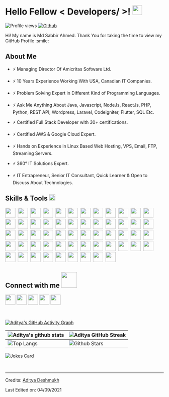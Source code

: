 <h1> Hello Fellow < Developers/ >! <img src = "https://raw.githubusercontent.com/MartinHeinz/MartinHeinz/master/wave.gif" width = 30px> </h1>


![Profile views](https://visitor-badge.glitch.me/badge?page_id=sabbir073.sabbir073)
[![Github](https://img.shields.io/github/followers/sabbir073?label=Follow&style=social)](https://github.com/sabbir073)

<div size='20px'> Hi! My name is Md Sabbir Ahmed. Thank You for taking the time to view my GitHub Profile :smile: 
</div>

<h2> About Me</h2>

- ⚡ Managing Director Of Amicritas Software Ltd.
  
- ⚡ 10 Years Experience Working With USA, Canadian IT Companies.
  
- ⚡ Problem Solving Expert in Different Kind of Programming Languages.
  
- ⚡ Ask Me Anything About Java, Javascript, NodeJs, ReactJs, PHP, Python, REST API, Wordpress, Laravel, Codeigniter, Flutter, SQL Etc.
  
- ⚡ Certified Full Stack Developer with 30+ certifications.

- ⚡ Certified AWS & Google Cloud Expert.

- ⚡ Hands on Experience in Linux Based Web Hosting, VPS, Email, FTP, Streaming Servers.

- ⚡ 360° IT Solutions Expert.

- ⚡ IT Entrapreneur, Senior IT Consultant, Quick Learner & Open to Discuss About Technologies.


<h2> Skills & Tools <img src = "https://media2.giphy.com/media/QssGEmpkyEOhBCb7e1/giphy.gif?cid=ecf05e47a0n3gi1bfqntqmob8g9aid1oyj2wr3ds3mg700bl&rid=giphy.gif" width = 20px> </h2>
<img width ='32px' src ='https://raw.githubusercontent.com/rahulbanerjee26/githubAboutMeGenerator/main/icons/python.svg'>&nbsp;
<img width ='32px' src ='https://raw.githubusercontent.com/rahulbanerjee26/githubAboutMeGenerator/main/icons/android.svg'>&nbsp;
<img width ='32px' src ='https://raw.githubusercontent.com/rahulbanerjee26/githubAboutMeGenerator/main/icons/angularjs.svg'>&nbsp;
<img width ='32px' src ='https://raw.githubusercontent.com/rahulbanerjee26/githubAboutMeGenerator/main/icons/arduino.svg'>&nbsp;
<img width ='32px' src ='https://raw.githubusercontent.com/rahulbanerjee26/githubAboutMeGenerator/main/icons/aws.svg'>&nbsp;
<img width ='32px' src ='https://raw.githubusercontent.com/rahulbanerjee26/githubAboutMeGenerator/main/icons/bootstrap.svg'>&nbsp;
<img width ='32px' src ='https://raw.githubusercontent.com/rahulbanerjee26/githubAboutMeGenerator/main/icons/canvasjs.svg'>&nbsp;
<img width ='32px' src ='https://raw.githubusercontent.com/rahulbanerjee26/githubAboutMeGenerator/main/icons/codeigniter.svg'>&nbsp;
<img width ='32px' src ='https://raw.githubusercontent.com/rahulbanerjee26/githubAboutMeGenerator/main/icons/csharp.svg'>&nbsp;
<img width ='32px' src ='https://raw.githubusercontent.com/rahulbanerjee26/githubAboutMeGenerator/main/icons/css.svg'>&nbsp;
<img width ='32px' src ='https://raw.githubusercontent.com/rahulbanerjee26/githubAboutMeGenerator/main/icons/dart.svg'>&nbsp;
<img width ='32px' src ='https://raw.githubusercontent.com/rahulbanerjee26/githubAboutMeGenerator/main/icons/django.svg'>&nbsp;
<img width ='32px' src ='https://raw.githubusercontent.com/rahulbanerjee26/githubAboutMeGenerator/main/icons/docker.svg'>&nbsp;
<img width ='32px' src ='https://raw.githubusercontent.com/rahulbanerjee26/githubAboutMeGenerator/main/icons/dropbox.svg'>&nbsp;
<img width ='32px' src ='https://raw.githubusercontent.com/rahulbanerjee26/githubAboutMeGenerator/main/icons/elasticsearch.svg'>&nbsp;
<img width ='32px' src ='https://raw.githubusercontent.com/rahulbanerjee26/githubAboutMeGenerator/main/icons/express.svg'>&nbsp;
<img width ='32px' src ='https://raw.githubusercontent.com/rahulbanerjee26/githubAboutMeGenerator/main/icons/firebase.svg'>&nbsp;
<img width ='32px' src ='https://raw.githubusercontent.com/rahulbanerjee26/githubAboutMeGenerator/main/icons/flutter.svg'>&nbsp;
<img width ='32px' src ='https://raw.githubusercontent.com/rahulbanerjee26/githubAboutMeGenerator/main/icons/gatsby.svg'>&nbsp;
<img width ='32px' src ='https://raw.githubusercontent.com/rahulbanerjee26/githubAboutMeGenerator/main/icons/github.svg'>&nbsp;
<img width ='32px' src ='https://raw.githubusercontent.com/rahulbanerjee26/githubAboutMeGenerator/main/icons/graphql.svg'>&nbsp;
<img width ='32px' src ='https://raw.githubusercontent.com/rahulbanerjee26/githubAboutMeGenerator/main/icons/heroku.svg'>&nbsp;
<img width ='32px' src ='https://raw.githubusercontent.com/rahulbanerjee26/githubAboutMeGenerator/main/icons/html.svg'>&nbsp;
<img width ='32px' src ='https://raw.githubusercontent.com/rahulbanerjee26/githubAboutMeGenerator/main/icons/ionic.svg'>&nbsp;
<img width ='32px' src ='https://raw.githubusercontent.com/rahulbanerjee26/githubAboutMeGenerator/main/icons/java.svg'>&nbsp;
<img width ='32px' src ='https://raw.githubusercontent.com/rahulbanerjee26/githubAboutMeGenerator/main/icons/javascript.svg'>&nbsp;
<img width ='32px' src ='https://raw.githubusercontent.com/rahulbanerjee26/githubAboutMeGenerator/main/icons/laravel.svg'>&nbsp;
<img width ='32px' src ='https://raw.githubusercontent.com/rahulbanerjee26/githubAboutMeGenerator/main/icons/linux.svg'>&nbsp;
<img width ='32px' src ='https://raw.githubusercontent.com/rahulbanerjee26/githubAboutMeGenerator/main/icons/mariadb.svg'>&nbsp;
<img width ='32px' src ='https://raw.githubusercontent.com/rahulbanerjee26/githubAboutMeGenerator/main/icons/materialize.svg'>&nbsp;
<img width ='32px' src ='https://raw.githubusercontent.com/rahulbanerjee26/githubAboutMeGenerator/main/icons/mongodb.svg'>&nbsp;
<img width ='32px' src ='https://raw.githubusercontent.com/rahulbanerjee26/githubAboutMeGenerator/main/icons/mysql.svg'>&nbsp;
<img width ='32px' src ='https://raw.githubusercontent.com/rahulbanerjee26/githubAboutMeGenerator/main/icons/nextjs.svg'>&nbsp;
<img width ='32px' src ='https://raw.githubusercontent.com/rahulbanerjee26/githubAboutMeGenerator/main/icons/nginx.svg'>&nbsp;
<img width ='32px' src ='https://raw.githubusercontent.com/rahulbanerjee26/githubAboutMeGenerator/main/icons/nodejs.svg'>&nbsp;
<img width ='32px' src ='https://raw.githubusercontent.com/rahulbanerjee26/githubAboutMeGenerator/main/icons/npm.svg'>&nbsp;
<img width ='32px' src ='https://raw.githubusercontent.com/rahulbanerjee26/githubAboutMeGenerator/main/icons/oracle.svg'>&nbsp;
<img width ='32px' src ='https://raw.githubusercontent.com/rahulbanerjee26/githubAboutMeGenerator/main/icons/php.svg'>&nbsp;
<img width ='32px' src ='https://raw.githubusercontent.com/rahulbanerjee26/githubAboutMeGenerator/main/icons/postgresql.svg'>&nbsp;
<img width ='32px' src ='https://raw.githubusercontent.com/rahulbanerjee26/githubAboutMeGenerator/main/icons/postman.svg'>&nbsp;
<img width ='32px' src ='https://raw.githubusercontent.com/rahulbanerjee26/githubAboutMeGenerator/main/icons/python.svg'>&nbsp;
<img width ='32px' src ='https://raw.githubusercontent.com/rahulbanerjee26/githubAboutMeGenerator/main/icons/reactjs.svg'>&nbsp;
<img width ='32px' src ='https://raw.githubusercontent.com/rahulbanerjee26/githubAboutMeGenerator/main/icons/reactnative.svg'>&nbsp;
<img width ='32px' src ='https://raw.githubusercontent.com/rahulbanerjee26/githubAboutMeGenerator/main/icons/redis.svg'>&nbsp;
<img width ='32px' src ='https://raw.githubusercontent.com/rahulbanerjee26/githubAboutMeGenerator/main/icons/redux.svg'>&nbsp;
<img width ='32px' src ='https://raw.githubusercontent.com/rahulbanerjee26/githubAboutMeGenerator/main/icons/sass.svg'>&nbsp;
<img width ='32px' src ='https://raw.githubusercontent.com/rahulbanerjee26/githubAboutMeGenerator/main/icons/sqlite.svg'>&nbsp;
<img width ='32px' src ='https://raw.githubusercontent.com/rahulbanerjee26/githubAboutMeGenerator/main/icons/stack-overflow.svg'>&nbsp;
<img width ='32px' src ='https://raw.githubusercontent.com/rahulbanerjee26/githubAboutMeGenerator/main/icons/swift.svg'>&nbsp;
<img width ='32px' src ='https://raw.githubusercontent.com/rahulbanerjee26/githubAboutMeGenerator/main/icons/symfony.svg'>&nbsp;
<img width ='32px' src ='https://raw.githubusercontent.com/rahulbanerjee26/githubAboutMeGenerator/main/icons/tailwind.svg'>&nbsp;
<img width ='32px' src ='https://raw.githubusercontent.com/rahulbanerjee26/githubAboutMeGenerator/main/icons/typescript.svg'>&nbsp;
<img width ='32px' src ='https://raw.githubusercontent.com/rahulbanerjee26/githubAboutMeGenerator/main/icons/vuejs.svg'>&nbsp;
<img width ='32px' src ='https://raw.githubusercontent.com/rahulbanerjee26/githubAboutMeGenerator/main/icons/webpack.svg'>&nbsp;
<img width ='32px' src ='https://raw.githubusercontent.com/rahulbanerjee26/githubAboutMeGenerator/main/icons/wordpress.svg'>&nbsp;
<img width ='32px' src ='https://raw.githubusercontent.com/rahulbanerjee26/githubAboutMeGenerator/main/icons/xamarin.svg'>&nbsp;
<img width ='32px' src ='https://raw.githubusercontent.com/rahulbanerjee26/githubAboutMeGenerator/main/icons/zapier.svg'>&nbsp;

<h2> Connect with me <img src='https://raw.githubusercontent.com/ShahriarShafin/ShahriarShafin/main/Assets/handshake.gif' width="50px"> </h2>
<a href = 'https://www.linkedin.com/in/aditya-deshmukh-561a371a8'> <img width = '32px' align= 'center' src="https://raw.githubusercontent.com/rahulbanerjee26/githubAboutMeGenerator/main/icons/linked-in-alt.svg"/></a> 
<a href = 'https://www.twitter.com/NoobCoder07'> <img width = '32px' align= 'center' src="https://raw.githubusercontent.com/rahulbanerjee26/githubAboutMeGenerator/main/icons/twitter.svg"/></a> 
<a href = 'https://medium.com/@adityadeshmukh7350'> <img width = '32px' align= 'center' src="https://raw.githubusercontent.com/rahulbanerjee26/githubAboutMeGenerator/main/icons/medium.svg"/></a> 
<a href = 'http://aditya664.me/'> <img width = '32px' align= 'center' src="https://raw.githubusercontent.com/rahulbanerjee26/githubAboutMeGenerator/main/icons/portfolio.png"/></a> 
<a href = 'https://www.github.com/Aditya664'> <img width = '32px' align= 'center' src="https://raw.githubusercontent.com/rahulbanerjee26/githubAboutMeGenerator/main/icons/github.svg"/></a>
  
<br>
<br>
  <br>
  
[![Aditya's GitHub Activity Graph](https://activity-graph.herokuapp.com/graph?username=Aditya664&theme=tokyonight)](https://git.io/praveenscience)

| ![Aditya's github stats](https://github-readme-stats.vercel.app/api?username=Aditya664&show_icons=true&theme=tokyonight) | ![Aditya GitHub Streak](https://github-readme-streak-stats.herokuapp.com/?user=Aditya664&theme=tokyonight) |
| --- | --- |
| ![Top Langs](https://github-readme-stats.vercel.app/api/top-langs/?username=Aditya664&theme=tokyonight) | ![Github Stars](https://github-readme-stats.vercel.app/api?username=Aditya664&show_icons=true&locale=en&count_private=true&hide_rank=true&custom_title=My%20GitHub%20Stats&disable_animations=true&theme=tokyonight) |

![Jokes Card](https://readme-jokes.vercel.app/api?theme=tokyonight)


<br>


-----
Credits: [Aditya Deshmukh](https://github.com/Aditya664)

Last Edited on: 04/09/2021
